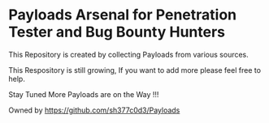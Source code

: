# Payloads Arsenal for Penetration Tester and Bug Bounty Hunters

This Repository is created by collecting Payloads from various sources.

This Respository is still growing, If you want to add more please feel free to help.

Stay Tuned More Payloads are on the Way !!!

Owned by https://github.com/sh377c0d3/Payloads 
